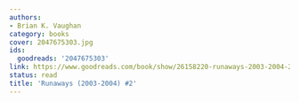 ```yaml
---
authors:
- Brian K. Vaughan
category: books
cover: 2047675303.jpg
ids:
  goodreads: '2047675303'
link: https://www.goodreads.com/book/show/26158220-runaways-2003-2004-2
status: read
title: 'Runaways (2003-2004) #2'
---
```

